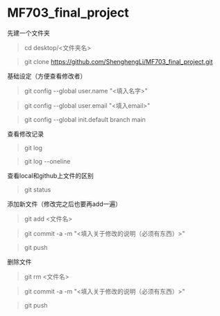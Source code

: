 # MF703_final_project

先建一个文件夹
>cd desktop/<文件夹名>


>git clone https://github.com/ShenghengLi/MF703_final_project.git 

基础设定（方便查看修改者）
>git config --global user.name "<填入名字>"


>git config --global user.email "<填入email>"


>git config --global init.default branch main

查看修改记录
>git log


>git log --oneline

查看local和github上文件的区别
>git status

添加新文件（修改完之后也要再add一遍）
>git add <文件名>


>git commit -a -m "<填入关于修改的说明（必须有东西）>"


>git push 

删除文件
>git rm <文件名>


>git commit -a -m "<填入关于修改的说明（必须有东西）>"


>git push 